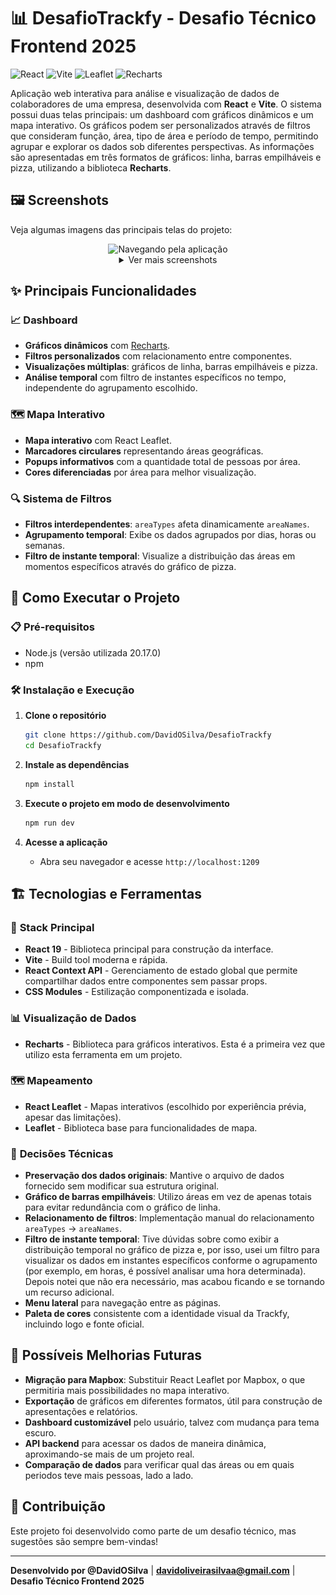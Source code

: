 # 📊 DesafioTrackfy - Desafio Técnico Frontend 2025

![React](https://img.shields.io/badge/React-20232A?style=for-the-badge&logo=react&logoColor=61DAFB)
![Vite](https://img.shields.io/badge/Vite-B73BFE?style=for-the-badge&logo=vite&logoColor=FFD62E)
![Leaflet](https://img.shields.io/badge/Leaflet-199900?style=for-the-badge&logo=leaflet&logoColor=white)
![Recharts](https://img.shields.io/badge/Recharts-FF6B6B?style=for-the-badge&logo=chart.js&logoColor=white)

Aplicação web interativa para análise e visualização de dados de colaboradores de uma empresa, desenvolvida com **React** e **Vite**. O sistema possui duas telas principais: um dashboard com gráficos dinâmicos e um mapa interativo. Os gráficos podem ser personalizados através de filtros que consideram função, área, tipo de área e período de tempo, permitindo agrupar e explorar os dados sob diferentes perspectivas. As informações são apresentadas em três formatos de gráficos: linha, barras empilháveis e pizza, utilizando a biblioteca **Recharts**.

## 🖼️ Screenshots
Veja algumas imagens das principais telas do projeto:

<div align="center">
   <img src="/screenshots/5.gif" alt="Navegando pela aplicação" width="800">
   
   <details>
      <summary>Ver mais screenshots</summary>
      <br>
      <img src="./screenshots/1.png" alt="Dashboard com gráfico de linha e agrupamento por hora" width="800"/>
      <br><br>
      <img src="/screenshots/2.png" alt="Dashboard com gráfico de barras e agrupamento por semana" width="800"/>
      <br><br>
      <img src="/screenshots/3.png" alt="Dashboard com gráfico de pizza e filtro aberto" width="800"/>
      <br><br>
      <img src="/screenshots/4.png" alt="Mapa interativo indicando a localização das áreas" width="800"/>
   </details>
</div>

## ✨ Principais Funcionalidades

### 📈 **Dashboard**
- **Gráficos dinâmicos** com [Recharts](recharts.org).
- **Filtros personalizados** com relacionamento entre componentes.
- **Visualizações múltiplas**: gráficos de linha, barras empilháveis e pizza.
- **Análise temporal** com filtro de instantes específicos no tempo, independente do agrupamento escolhido.

### 🗺️ **Mapa Interativo**
- **Mapa interativo** com React Leaflet.
- **Marcadores circulares** representando áreas geográficas.
- **Popups informativos** com a quantidade total de pessoas por área.
- **Cores diferenciadas** por área para melhor visualização.

### 🔍 **Sistema de Filtros**
- **Filtros interdependentes**: `areaTypes` afeta dinamicamente `areaNames`.
- **Agrupamento temporal**: Exibe os dados agrupados por dias, horas ou semanas.
- **Filtro de instante temporal**: Visualize a distribuição das áreas em momentos específicos através do gráfico de pizza. 

## 🚀 Como Executar o Projeto

### 📋 **Pré-requisitos**
- Node.js (versão utilizada 20.17.0)
- npm

### 🛠️ **Instalação e Execução**

1. **Clone o repositório**
   ```bash
   git clone https://github.com/DavidOSilva/DesafioTrackfy
   cd DesafioTrackfy
   ```

2. **Instale as dependências**
   ```bash
   npm install
   ```

3. **Execute o projeto em modo de desenvolvimento**
   ```bash
   npm run dev
   ``` 

4. **Acesse a aplicação**
   - Abra seu navegador e acesse `http://localhost:1209`


## 🏗️ **Tecnologias e Ferramentas**

### 🔧 **Stack Principal**
- **React 19** - Biblioteca principal para construção da interface.
- **Vite** - Build tool moderna e rápida.
- **React Context API** - Gerenciamento de estado global que permite compartilhar dados entre componentes sem passar props.
- **CSS Modules** - Estilização componentizada e isolada.

### 📊 **Visualização de Dados**
- **Recharts** - Biblioteca para gráficos interativos. Esta é a primeira vez que utilizo esta ferramenta em um projeto.

### 🗺️ **Mapeamento**
- **React Leaflet** - Mapas interativos (escolhido por experiência prévia, apesar das limitações).
- **Leaflet** - Biblioteca base para funcionalidades de mapa.

### 🎯 **Decisões Técnicas**

- **Preservação dos dados originais**: Mantive o arquivo de dados fornecido sem modificar sua estrutura original.
- **Gráfico de barras empilháveis**: Utilizo áreas em vez de apenas totais para evitar redundância com o gráfico de linha.
- **Relacionamento de filtros**: Implementação manual do relacionamento `areaTypes` → `areaNames`.
- **Filtro de instante temporal**: Tive dúvidas sobre como exibir a distribuição temporal no gráfico de pizza e, por isso, usei um filtro para visualizar os dados em instantes específicos conforme o agrupamento (por exemplo, em horas, é possível analisar uma hora determinada). Depois notei que não era necessário, mas acabou ficando e se tornando um recurso adicional.
- **Menu lateral** para navegação entre as páginas.
- **Paleta de cores** consistente com a identidade visual da Trackfy, incluindo logo e fonte oficial.

## 🔮 **Possíveis Melhorias Futuras**

- **Migração para Mapbox**: Substituir React Leaflet por Mapbox, o que permitiria mais possibilidades no mapa interativo.
- **Exportação** de gráficos em diferentes formatos, útil para construção de apresentações e relatórios.
- **Dashboard customizável** pelo usuário, talvez com mudança para tema escuro.
- **API backend** para acessar os dados de maneira dinâmica, aproximando-se mais de um projeto real.
- **Comparação de dados** para verificar qual das áreas ou em quais periodos teve mais pessoas, lado a lado.

## 🤝 **Contribuição**

Este projeto foi desenvolvido como parte de um desafio técnico, mas sugestões são sempre bem-vindas!

---

**Desenvolvido por @DavidOSilva** | **davidoliveirasilvaa@gmail.com** | **Desafio Técnico Frontend 2025**
